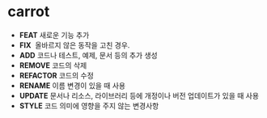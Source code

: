 # carrot

- **FEAT** 새로운 기능 추가
- **FIX**  올바르지 않은 동작을 고친 경우.
- **ADD** 코드나 테스트, 예제, 문서 등의 추가 생성
- **REMOVE** 코드의 삭제
- **REFACTOR** 코드의 수정
- **RENAME** 이름 변경이 있을 때 사용
- **UPDATE** 문서나 리소스, 라이브러리 등에 개정이나 버전 업데이트가 있을 때 사용
- **STYLE** 코드 의미에 영향을 주지 않는 변경사항
